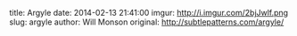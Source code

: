 title:  Argyle
date:   2014-02-13 21:41:00
imgur: http://i.imgur.com/2bjJwlf.png
slug: argyle
author: Will Monson
original: http://subtlepatterns.com/argyle/


